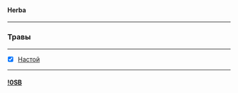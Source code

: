 #### Herba
***  
### Травы
***
- [x] [Настой](!Herbanastoy.md#Herbanastoy)  
***
#### [!0SB](!0SB.md#OSB)  
